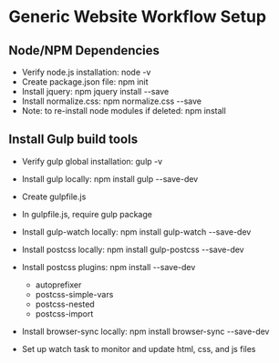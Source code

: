 # Generic Website Workflow Setup

## Node/NPM Dependencies
* Verify node.js installation: node -v
* Create package.json file: npm init
* Install jquery: npm jquery install --save
* Install normalize.css: npm normalize.css --save
* Note: to re-install node modules if deleted: npm install

## Install Gulp build tools
* Verify gulp global installation: gulp -v
* Install gulp locally: npm install gulp --save-dev
* Create gulpfile.js
* In gulpfile.js, require gulp package
* Install gulp-watch locally: npm install gulp-watch --save-dev
* Install postcss locally: npm install gulp-postcss --save-dev
* Install postcss plugins: npm install <plug-in> --save-dev
  * autoprefixer
  * postcss-simple-vars
  * postcss-nested
  * postcss-import
* Install browser-sync locally: npm install browser-sync --save-dev



* Set up watch task to monitor and update html, css, and js files
